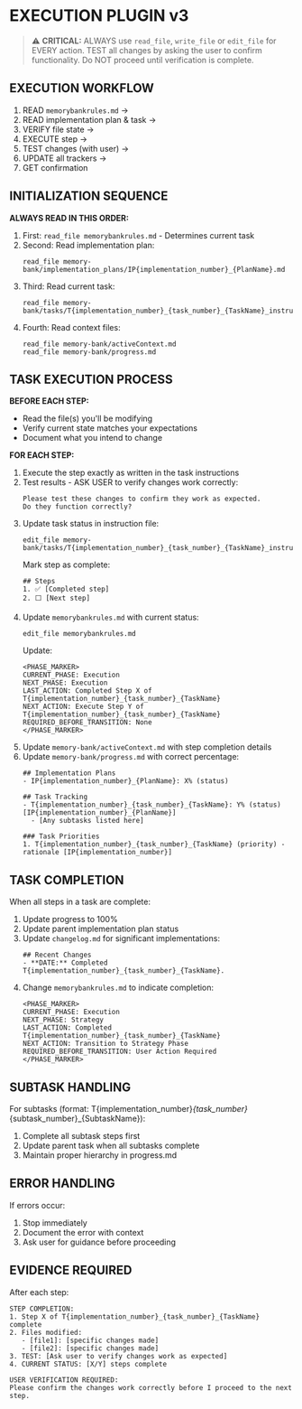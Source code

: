 # EXECUTION PLUGIN v3

> ⚠️ **CRITICAL:** ALWAYS use `read_file`, `write_file` or `edit_file` for EVERY action. TEST all changes by asking the user to confirm functionality. Do NOT proceed until verification is complete.

## EXECUTION WORKFLOW
1. READ `memorybankrules.md` → 
2. READ implementation plan & task → 
3. VERIFY file state → 
4. EXECUTE step → 
5. TEST changes (with user) → 
6. UPDATE all trackers → 
7. GET confirmation

## INITIALIZATION SEQUENCE
**ALWAYS READ IN THIS ORDER:**
1. First: `read_file memorybankrules.md` - Determines current task
2. Second: Read implementation plan: 
   ```
   read_file memory-bank/implementation_plans/IP{implementation_number}_{PlanName}.md
   ```
3. Third: Read current task: 
   ```
   read_file memory-bank/tasks/T{implementation_number}_{task_number}_{TaskName}_instructions.md
   ```
4. Fourth: Read context files:
   ```
   read_file memory-bank/activeContext.md
   read_file memory-bank/progress.md
   ```

## TASK EXECUTION PROCESS

**BEFORE EACH STEP:**
- Read the file(s) you'll be modifying
- Verify current state matches your expectations
- Document what you intend to change

**FOR EACH STEP:**
1. Execute the step exactly as written in the task instructions
2. Test results - ASK USER to verify changes work correctly:
   ```
   Please test these changes to confirm they work as expected. 
   Do they function correctly?
   ```
3. Update task status in instruction file:
   ```
   edit_file memory-bank/tasks/T{implementation_number}_{task_number}_{TaskName}_instructions.md
   ```
   Mark step as complete:
   ```
   ## Steps
   1. ✅ [Completed step]
   2. ⬜ [Next step]
   ```
4. Update `memorybankrules.md` with current status:
   ```
   edit_file memorybankrules.md
   ```
   Update:
   ```
   <PHASE_MARKER>
   CURRENT_PHASE: Execution
   NEXT_PHASE: Execution
   LAST_ACTION: Completed Step X of T{implementation_number}_{task_number}_{TaskName}
   NEXT_ACTION: Execute Step Y of T{implementation_number}_{task_number}_{TaskName}
   REQUIRED_BEFORE_TRANSITION: None
   </PHASE_MARKER>
   ```
5. Update `memory-bank/activeContext.md` with step completion details
6. Update `memory-bank/progress.md` with correct percentage:
   ```
   ## Implementation Plans
   - IP{implementation_number}_{PlanName}: X% (status)
   
   ## Task Tracking
   - T{implementation_number}_{task_number}_{TaskName}: Y% (status) [IP{implementation_number}_{PlanName}]
     - [Any subtasks listed here]
   
   ### Task Priorities
   1. T{implementation_number}_{task_number}_{TaskName} (priority) - rationale [IP{implementation_number}]
   ```

## TASK COMPLETION
When all steps in a task are complete:
1. Update progress to 100%
2. Update parent implementation plan status
3. Update `changelog.md` for significant implementations:
   ```
   ## Recent Changes
   - **DATE:** Completed T{implementation_number}_{task_number}_{TaskName}.
   ```
4. Change `memorybankrules.md` to indicate completion:
   ```
   <PHASE_MARKER>
   CURRENT_PHASE: Execution
   NEXT_PHASE: Strategy
   LAST_ACTION: Completed T{implementation_number}_{task_number}_{TaskName}
   NEXT_ACTION: Transition to Strategy Phase
   REQUIRED_BEFORE_TRANSITION: User Action Required
   </PHASE_MARKER>
   ```

## SUBTASK HANDLING
For subtasks (format: T{implementation_number}_{task_number}_{subtask_number}_{SubtaskName}):
1. Complete all subtask steps first
2. Update parent task when all subtasks complete
3. Maintain proper hierarchy in progress.md

## ERROR HANDLING
If errors occur:
1. Stop immediately
2. Document the error with context
3. Ask user for guidance before proceeding

## EVIDENCE REQUIRED
After each step:
```
STEP COMPLETION:
1. Step X of T{implementation_number}_{task_number}_{TaskName} complete
2. Files modified:
   - [file1]: [specific changes made]
   - [file2]: [specific changes made]
3. TEST: [Ask user to verify changes work as expected]
4. CURRENT STATUS: [X/Y] steps complete

USER VERIFICATION REQUIRED:
Please confirm the changes work correctly before I proceed to the next step.
```